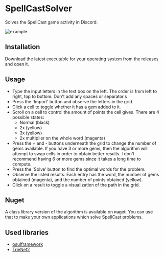 # SpellCastSolver
Solves the SpellCast game activity in Discord.

![example](https://i.imgur.com/wgsrqy8.png)

## Installation
Download the latest executable for your operating system from the releases and open it.

## Usage
- Type the input letters in the text box on the left. The order is from left to right, top to bottom. Don't add any spaces or separator.s
- Press the 'Import' button and observe the letters in the grid.
- Click a cell to toggle whether it has a gem added to it.
- Scroll on a cell to control the amount of points the cell gives. There are 4 possible states:
  - Normal (black)
  - 2x (yellow)
  - 3x (yellow)
  - 2x multiplier on the whole word (magenta)
- Press the + and - buttons underneath the grid to change the number of gems available. 
If you have 3 or more gems, then the algorithm will attempt to swap cells in order to obtain better results.
I don't recommend having 6 or more gems since it takes a long time to compute.
- Press the 'Solve' button to find the optimal words for the problem.
- Observe the listed results. Each entry has the word, the number of gems obtained (magenta), and the number of points obtained (yellow).
- Click on a result to toggle a visualization of the path in the grid.

## Nuget
A class library version of the algorithm is available on ~~nuget~~. You can use that to make your own applications which solve SpellCast problems.

## Used libraries
- [osu!framework](https://github.com/ppy/osu-framework)
- [TrieNet2](https://github.com/OliBomby/trienet)

